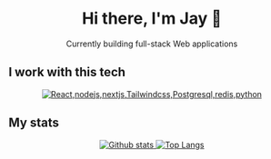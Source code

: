 
<h1 align="center">Hi there, I'm Jay 👋</h1>

<p align="center">Currently building full-stack Web applications

## I work with this tech

<p align="center">
  <a href="#">
    <img src="https://skillicons.dev/icons?i=react,nodejs,nextjs,tailwindcss,postgresql,redis,py" alt="React,nodejs,nextjs,Tailwindcss,Postgresql,redis,python" />
  </a>
</p>

## My stats
<p align="center"><a href="#">
    <img src="https://github-readme-stats.vercel.app/api?username=j-sup&theme=onedark&show_icons=true&hide_rank=true&custom_title=Stats&count_private=true&hide_border=true&hide=issues&line_height=24&bg_color=0d1117" alt="Github stats" />
    <img src="https://github-readme-stats.vercel.app/api/top-langs/?username=j-sup&layout=compact&theme=onedark&count_private=true&hide_border=true&bg_color=0d1117" alt="Top Langs">
</a></p>
